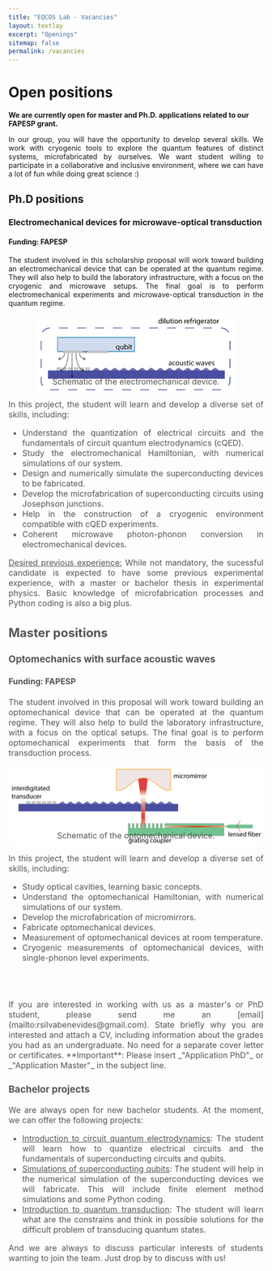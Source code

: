 ```yaml
---
title: "EQCOS Lab - Vacancies"
layout: textlay
excerpt: "Openings"
sitemap: false
permalink: /vacancies
---
```


# Open positions

**We are currently open for master and Ph.D. applications related to our FAPESP grant.**

<p style="text-align: justify;"> In our group, you will have the opportunity to develop several skills. We work with cryogenic tools to explore the quantum features of distinct systems, microfabricated by ourselves. We want student willing to participate in a collaborative and inclusive environment, where we can have a lot of fun while doing great science :) </p>  

## Ph.D positions

### Electromechanical devices for microwave-optical transduction
#### Funding: FAPESP
<p style="text-align: justify;">The student involved in this scholarship proposal will work toward building an electromechanical
device that can be operated at the quantum regime. They will also help to build the laboratory
infrastructure, with a focus on the cryogenic and microwave setups. The final goal is to perform electromechanical
experiments and microwave-optical transduction in the quantum regime.</p>

<figure  style="text-align: center; margin: 0 auto;">
  <img src="images/research/Electromec.png" alt="Image description" width="400"/>
  <figcaption style="font-size: 16px; color: #555; display: block; text-align: center; margin-top: -45px;"> Schematic of the electromechanical device.

<div style="text-align: justify;">

<p style="text-align: justify;margin-top: 25px;">In this project, the student will learn and develop a diverse set of skills, including:</p>

* Understand the quantization of electrical circuits and the fundamentals of circuit quantum electrodynamics (cQED). 
* Study the electromechanical Hamiltonian, with numerical simulations of our system.
* Design and numerically simulate the superconducting devices to be fabricated.
* Develop the microfabrication of superconducting circuits using Josephson junctions.
* Help in the construction of a cryogenic environment compatible with cQED experiments. 
* Coherent microwave photon-phonon conversion in electromechanical devices.

<u>Desired previous experience:</u> While not mandatory, the sucessful candidate is expected to have some previous experimental experience, with a master or bachelor thesis in experimental physics. Basic knowledge of microfabrication processes and Python coding    is also a big plus. 

## Master positions

### Optomechanics with surface acoustic waves
#### Funding: FAPESP
<p style="text-align: justify;">The student involved in this proposal will work toward building an optomechanical device that
can be operated at the quantum regime. They will also help to build the laboratory infrastructure,
with a focus on the optical setups. The final goal is to perform optomechanical experiments that form
the basis of the transduction process.</p>

<figure  style="text-align: center; margin: 0 auto;">
  <img src="images/research/Optomec.png" alt="Image description" width="500"/>
  <figcaption style="font-size: 16px; color: #555; display: block; text-align: center; margin-top: -35px;"> Schematic of the optomechanical device.

<div style="text-align: justify;">

<p style="text-align: justify;margin-top: 25px;">In this project, the student will learn and develop a diverse set of skills, including:</p>

* Study optical cavities, learning basic concepts. 
* Understand the optomechanical Hamiltonian, with numerical simulations of our system.
* Develop the microfabrication of micromirrors.
* Fabricate optomechanical devices.
* Measurement of optomechanical devices at room temperature.
* Cryogenic measurements of optomechanical devices, with single-phonon level experiments.


<div style="text-align: justify;">
<br><br>
<p style="text-align: justify;">If you are interested in working with us as a master's or PhD student, please send me an [email](mailto:rsilvabenevides@gmail.com). State briefly why you are interested and attach a CV, including information about the grades you had as an undergraduate. No need for a separate cover letter or certificates. **Important**: Please insert _"Application PhD"_ or _"Application Master"_ in the subject line.</p>

### Bachelor projects
<p style="text-align: justify;">We are always open for new bachelor students. At the moment, we can offer the following projects:</p>

* <u>Introduction to circuit quantum electrodynamics</u>: The student will learn how to quantize electrical circuits and the fundamentals of superconducting circuits and qubits. 
* <u>Simulations of superconducting qubits</u>: The student will help in the numerical simulation of the superconducting devices we will fabricate. This will include finite element method simulations and some Python coding. 
* <u>Introduction to quantum transduction</u>: The student will learn what are the constrains and think in possible solutions for the difficult problem of transducing quantum states.

<p style="text-align: justify;"> And we are always to discuss particular interests of students wanting to join the team. Just drop by to discuss with us!</p>

<!-- <figure>
<img src="{{ site.url }}{{ site.baseurl }}/images/picpic/Gallery/DSC_0696.jpg" width="95%">
</figure> -->
</div>